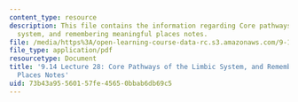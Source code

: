 ```yaml
---
content_type: resource
description: This file contains the information regarding Core pathways of the limbic
  system, and remembering meaningful places notes.
file: /media/https%3A/open-learning-course-data-rc.s3.amazonaws.com/9-14-brain-structure-and-its-origins-spring-2014/73b43a95560157fe45650bbab6db69c5_MIT9_14S14_Lecture28.pdf
file_type: application/pdf
resourcetype: Document
title: '9.14 Lecture 28: Core Pathways of the Limbic System, and Remembering Meaningful
  Places Notes'
uid: 73b43a95-5601-57fe-4565-0bbab6db69c5
---
```

